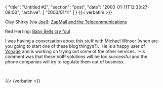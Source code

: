 {
  "title": "Untitled #2",
  "section": "post",
  "date": "2003-01-11T12:33:27-08:00",
  "archive": [
    "2003/01/11"
  ]
}
{{< verbatim >}}
<P>Clay Shirky [via <A href="http://www.joelonsoftware.com/news/20030109.html">Joel</A>]: <A href="http://shirky.com/writings/zapmail.html">ZapMail and the Telecommunications </A></P>
<P>Red Herring: <A href="http://www.herring.com/insider/2003/01/babybells010703.html">Baby Bells cry foul</A> </P>
<P>I was having a conversation about this stuff with Michael Winser (when are you going to start one of these blog thingys?).&nbsp; He is a happy user of <A href="http://www.vonage.com">Vonage</A> and is working on trying out some of the other services.&nbsp; His comment was that these VoIP solutions will be too successful and the phone companies will try to regulate them out of business.</P>
<P>&nbsp;</P>
{{< /verbatim >}}
